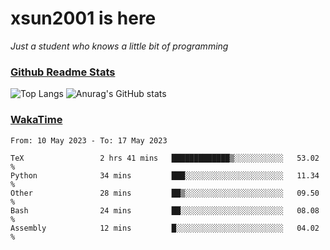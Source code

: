 # xsun2001 is here

*Just a student who knows a little bit of programming*

### [Github Readme Stats](https://github.com/anuraghazra/github-readme-stats)

![Top Langs](https://github-readme-stats.vercel.app/api/top-langs/?username=xsun2001&layout=compact&theme=radical) ![Anurag's GitHub stats](https://github-readme-stats.vercel.app/api?username=xsun2001&show_icons=true&theme=radical)

### [WakaTime](https://wakatime.com)

<!--START_SECTION:waka-->

```text
From: 10 May 2023 - To: 17 May 2023

TeX                 2 hrs 41 mins   █████████████▒░░░░░░░░░░░   53.02 %
Python              34 mins         ███░░░░░░░░░░░░░░░░░░░░░░   11.34 %
Other               28 mins         ██▒░░░░░░░░░░░░░░░░░░░░░░   09.50 %
Bash                24 mins         ██░░░░░░░░░░░░░░░░░░░░░░░   08.08 %
Assembly            12 mins         █░░░░░░░░░░░░░░░░░░░░░░░░   04.02 %
```

<!--END_SECTION:waka-->
